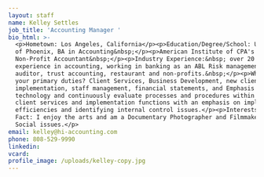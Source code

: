 ```yaml
---
layout: staff
name: Kelley Settles
job_title: 'Accounting Manager '
bio_html: >-
  <p>Hometown: Los Angeles, California</p><p>Education/Degree/School: University
  of Phoenix, BA in Accounting&nbsp;</p><p>American Institute of CPA's Certified
  Non-Profit Accountant&nbsp;</p><p>Industry Experience:&nbsp; over 20 years of
  experience in accounting, working in banking as an ABL Risk management
  auditor, trust accounting, restaurant and non-profits.&nbsp;</p><p>What are
  your primary duties? Client Services, Business Development, new client
  implementation, staff management, financial statements, and Emphasis on
  technology and continuously evaluate processes and procedures within the
  client services and implementation functions with an emphasis on implementing
  efficiencies and identifying internal control issues.</p><p>Interests/Fun
  Fact: I enjoy the arts and am a Documentary Photographer and Filmmaker on
  Social issues.</p>
email: kelley@hi-accounting.com
phone: 808-529-9990
linkedin:
vcard:
profile_image: /uploads/kelley-copy.jpg
---
```


